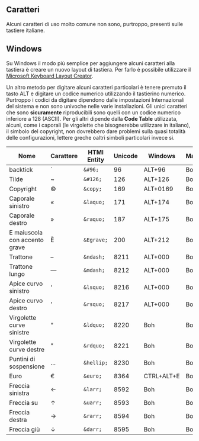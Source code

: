 ## Caratteri

Alcuni caratteri di uso molto comune non sono, purtroppo, presenti sulle tastiere italiane.

## Windows

Su Windows il modo più semplice per aggiungere alcuni caratteri alla tastiera è creare un nuovo layout di tastiera.
Per farlo è possibile utilizzare il [Microsoft Keyboard Layout Creator][mklc].

Un altro metodo per digitare alcuni caratteri particolari è tenere premuto il tasto ALT e digitare un codice numerico utilizzando il tastierino numerico.
Purtroppo i codici da digitare dipendono dalle impostazioni Internazionali del sistema e non sono univoche nelle varie installazioni.
Gli unici caratteri che sono **sicuramente** riproducibili sono quelli con un codice numerico inferiore a 128 (ASCII).
Per gli altri dipende dalla **Code Table** utilizzata, alcuni, come i caporali (le virgolette che bisognerebbe utilizzare in italiano), il simbolo del copyright, non dovrebbero dare problemi sulla quasi totalità delle configurazioni, lettere greche oaltri simboli particolari invece sì.







| Nome | Carattere | HTMl Entity | Unicode | Windows | Mac | Linux |
| ---- | --------- | ------- | ---------- | ------- | --- | ----- |
| backtick | &#96; | `&#96;` | 96 | ALT+96 | Boh | Boh |
| Tilde | &#126; | `&#126;` | 126 | ALT+126 | Boh | Boh |
| Copyright | &copy; | `&copy;` | 169 | ALT+0169 | Boh | Boh |
| Caporale sinistro | &laquo; | `&laquo;` | 171 | ALT+174 | Boh | Boh |
| Caporale destro | &raquo; | `&raquo;` | 187 | ALT+175 | Boh | Boh |
| E maiuscola con accento grave | &Egrave; | `&Egrave;` | 200 | ALT+212 | Boh | Boh |
| Trattone | &ndash; | `&ndash;` | 8211 | ALT+000 | Boh | Boh |
| Trattone lungo | &mdash; | `&mdash;` | 8212 | ALT+000 | Boh | Boh |
| Apice curvo sinistro | &lsquo; | `&lsquo;` | 8216 | ALT+000 | Boh | Boh |
| Apice curvo destro | &rsquo; | `&rsquo;` | 8217 | ALT+000 | Boh | Boh |
| Virgolette curve sinistre | &ldquo; | `&ldquo;` | 8220 | Boh | Boh | Boh |
| Virgolette curve destre | &rdquo; | `&rdquo;` | 8221 | Boh | Boh | Boh |
| Puntini di sospensione | &hellip; | `&hellip;` | 8230 | Boh | Boh | Boh |
| Euro | &euro; | `&euro;` | 8364 | CTRL+ALT+E | Boh | Boh |
| Freccia sinistra | &larr; | `&larr;` | 8592 | Boh | Boh | Boh |
| Freccia su | &uarr; | `&uarr;` | 8593 | Boh | Boh | Boh |
| Freccia destra | &rarr; | `&rarr;` | 8594 | Boh | Boh | Boh |
| Freccia giù | &darr; | `&darr;` | 8595 | Boh | Boh | Boh |


[mklc]: https://msdn.microsoft.com/en-us/globalization/keyboardlayouts.aspx